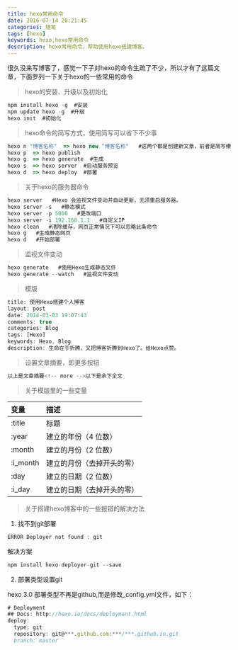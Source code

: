 ```yaml
---
title: hexo常用命令
date: 2016-07-14 20:21:45
categories: 随笔
tags: [hexo]
keywords: hexo,hexo常用命令
description: hexo常用命令，帮助使用hexo搭建博客。
---
```

很久没来写博客了，感觉一下子对hexo的命令生疏了不少，所以才有了这篇文章，下面罗列一下关于hexo的一些常用的命令
<!-- more -->
>hexo的安装、升级以及初始化

``` js
npm install hexo -g  #安装
npm update hexo -g  #升级
hexo init  #初始化
```

>hexo命令的简写方式，使用简写可以省下不少事

``` js
hexo n "博客名称"  => hexo new "博客名称"   #这两个都是创建新文章，前者是简写模式
hexo p  => hexo publish 
hexo g  => hexo generate  #生成
hexo s  => hexo server  #启动服务预览
hexo d  => hexo deploy  #部署
```

>关于hexo的服务器命令

``` js
hexo server   #Hexo 会监视文件变动并自动更新，无须重启服务器。
hexo server -s   #静态模式
hexo server -p 5000   #更改端口
hexo server -i 192.168.1.1   #自定义IP
hexo clean   #清除缓存，网页正常情况下可以忽略此条命令
hexo g   #生成静态网页
hexo d   #开始部署
```

>监视文件变动

``` js
hexo generate   #使用Hexo生成静态文件
hexo generate --watch   #监视文件变动
```

>模版

``` js
title: 使用Hexo搭建个人博客
layout: post
date: 2014-03-03 19:07:43
comments: true
categories: Blog
tags: [Hexo]
keywords: Hexo, Blog
description: 生命在于折腾，又把博客折腾到Hexo了。给Hexo点赞。
```

>设置文章摘要，即更多按钮

``` js
以上是文章摘要<!-- more -->以下是余下全文
```

>关于模版里的一些变量

| 变量        |描述                             |
|:------------|:--------------------------------|
| :title      | 标题                            |
| :year       | 建立的年份（4 位数）            |
| :month      | 建立的月份（2 位数）            |
| :i_month    | 建立的月份（去掉开头的零）      |
| :day        | 建立的日期（2 位数）            |
| :i_day      | 建立的日期（去掉开头的零）      |

>关于搭建hexo博客中的一些报错的解决方法

1. 找不到git部署
``` js
ERROR Deployer not found : git
```
解决方案
``` js
npm install hexo-deployer-git --save
```

2. 部署类型设置git

hexo 3.0 部署类型不再是github,而是修改_config.yml文件，如下：
``` js
# Deployment
## Docs: http://hexo.io/docs/deployment.html
deploy:
  type: git
  repository: git@***.github.com:***/***.github.io.git
  branch: master
```